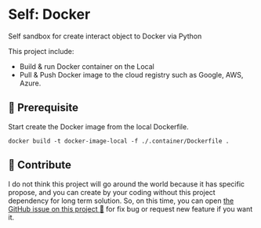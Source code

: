 # Self: Docker

Self sandbox for create interact object to Docker via Python

This project include:

- Build & run Docker container on the Local
- Pull & Push Docker image to the cloud registry such as Google, AWS, Azure.

## :round_pushpin: Prerequisite

Start create the Docker image from the local Dockerfile.

```shell
docker build -t docker-image-local -f ./.container/Dockerfile .
```

## :speech_balloon: Contribute

I do not think this project will go around the world because it has specific propose,
and you can create by your coding without this project dependency for long term
solution. So, on this time, you can open [the GitHub issue on this project :raised_hands:](https://github.com/dde-labs/self-docker/issues)
for fix bug or request new feature if you want it.
